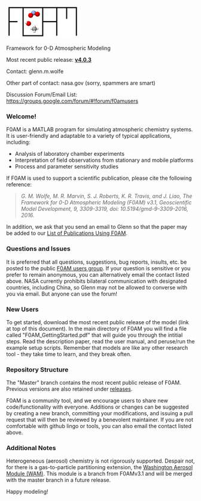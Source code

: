 ![alt text](https://github.com/AirChem/F0AM/blob/master/Docs/F0AMLogo.png "F0AM Logo")

Framework for 0-D Atmospheric Modeling

Most recent public release: [**v4.0.3**](https://github.com/AirChem/F0AM/releases/latest)

Contact: glenn.m.wolfe

Other part of contact: nasa.gov (sorry, spammers are smart)

Discussion Forum/Email List: https://groups.google.com/forum/#!forum/f0amusers

### Welcome!
F0AM is a MATLAB program for simulating atmospheric chemistry systems. It is user-friendly and adaptable to a variety of typical applications, including:
- Analysis of laboratory chamber experiments
- Interpretation of field observations from stationary and mobile platforms
- Process and parameter sensitivity studies 

If F0AM is used to support a scientific publication, please cite the following reference:

>*G. M. Wolfe, M. R. Marvin, S. J. Roberts, K. R. Travis, and J. Liao, The Framework for 0-D Atmospheric Modeling (F0AM) v3.1, Geoscientific Model Development, 9, 3309-3319, doi: 10.5194/gmd-9-3309-2016, 2016.*

In addition, we ask that you send an email to Glenn so that the paper may be added to our [List of Publications Using F0AM](https://docs.google.com/spreadsheets/d/1fd7mWTzMiWuuqRG9eI9g0iYyt7DymLIVpDv_rArt5Z8/edit#gid=0).

### Questions and Issues
It is preferred that all questions, suggestions, bug reports, insults, etc. be posted to the public [F0AM users group](https://groups.google.com/forum/#!forum/f0amusers). If your question is sensitive or you prefer to remain anonymous, you can alternatively email the contact listed above. NASA currently prohibits bilateral communication with designated countries, including China, so Glenn may not be allowed to converse with you via email. But anyone can use the forum!

### New Users
To get started, download the most recent public release of the model (link at top of this document). In the main directory of F0AM you will find a file called "F0AM_GettingStarted.pdf" that will guide you through the intitial steps. Read the description paper, read the user manual, and peruse/run the example setup scripts. Remember that models are like any other research tool - they take time to learn, and they break often.

### Repository Structure
The "Master" branch contains the most recent public release of F0AM. Previous versions are also retained under [releases](https://github.com/AirChem/F0AM/releases).

F0AM is a community tool, and we encourage users to share new code/functionality with everyone. Additions or changes can be suggested by creating a new branch, committing your modifications, and issuing a pull request that will then be reviewed by a benevolent maintainer. If you are not comfortable with github lingo or tools, you can also email the contact listed above.

### Additional Notes

Heterogeneous (aerosol) chemistry is not rigorously supported. Despair not, for there is a gas-to-particle partitioning extension, the [Washington Aerosol Module (WAM)](https://www.atmos.washington.edu/~thornton/washington-aerosol-module). This module is a branch from F0AMv3.1 and will be merged with the master branch in a future release.

Happy modeling!
